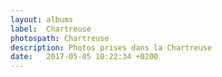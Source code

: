```yaml
---
layout: albums
label:  Chartreuse
photospath: Chartreuse
description: Photos prises dans la Chartreuse
date:   2017-05-05 10:22:34 +0200
---
```

